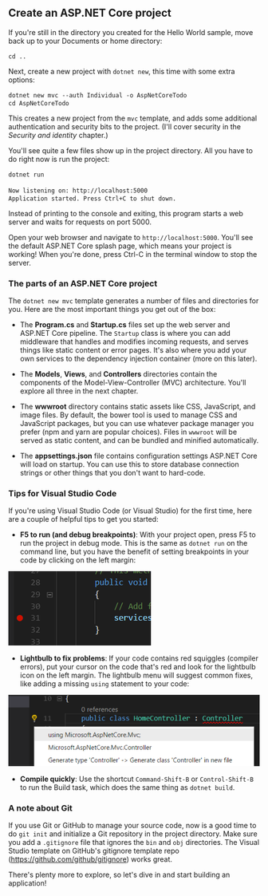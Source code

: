 ## Create an ASP.NET Core project
If you're still in the directory you created for the Hello World sample, move back up to your Documents or home directory:

```
cd ..
```

Next, create a new project with `dotnet new`, this time with some extra options:

```
dotnet new mvc --auth Individual -o AspNetCoreTodo
cd AspNetCoreTodo
```

This creates a new project from the `mvc` template, and adds some additional authentication and security bits to the project. (I'll cover security in the *Security and identity* chapter.)

You'll see quite a few files show up in the project directory. All you have to do right now is run the project:

```
dotnet run

Now listening on: http://localhost:5000
Application started. Press Ctrl+C to shut down.
```

Instead of printing to the console and exiting, this program starts a web server and waits for requests on port 5000.

Open your web browser and navigate to `http://localhost:5000`. You'll see the default ASP.NET Core splash page, which means your project is working! When you're done, press Ctrl-C in the terminal window to stop the server.

### The parts of an ASP.NET Core project
The `dotnet new mvc` template generates a number of files and directories for you. Here are the most important things you get out of the box:

* The **Program.cs** and **Startup.cs** files set up the web server and ASP.NET Core pipeline. The `Startup` class is where you can add middleware that handles and modifies incoming requests, and serves things like static content or error pages. It's also where you add your own services to the dependency injection container (more on this later).

* The **Models**, **Views**, and **Controllers** directories contain the components of the Model-View-Controller (MVC) architecture. You'll explore all three in the next chapter.

* The **wwwroot** directory contains static assets like CSS, JavaScript, and image files. By default, the bower tool is used to manage CSS and JavaScript packages, but you can use whatever package manager you prefer (npm and yarn are popular choices). Files in `wwwroot` will be served as static content, and can be bundled and minified automatically.

* The **appsettings.json** file contains configuration settings ASP.NET Core will load on startup. You can use this to store database connection strings or other things that you don't want to hard-code.

### Tips for Visual Studio Code

If you're using Visual Studio Code (or Visual Studio) for the first time, here are a couple of helpful tips to get you started:

* **F5 to run (and debug breakpoints)**: With your project open, press F5 to run the project in debug mode. This is the same as `dotnet run` on the command line, but you have the benefit of setting breakpoints in your code by clicking on the left margin:

![Breakpoint in Visual Studio Code](breakpoint.png)

* **Lightbulb to fix problems**: If your code contains red squiggles (compiler errors), put your cursor on the code that's red and look for the lightbulb icon on the left margin. The lightbulb menu will suggest common fixes, like adding a missing `using` statement to your code:

![Lightbulb suggestions](lightbulb.png)

* **Compile quickly**: Use the shortcut `Command-Shift-B` or `Control-Shift-B` to run the Build task, which does the same thing as `dotnet build`.

### A note about Git

If you use Git or GitHub to manage your source code, now is a good time to do `git init` and initialize a Git repository in the project directory. Make sure you add a `.gitignore` file that ignores the `bin` and `obj` directories. The Visual Studio template on GitHub's gitignore template repo (https://github.com/github/gitignore) works great.

There's plenty more to explore, so let's dive in and start building an application!
